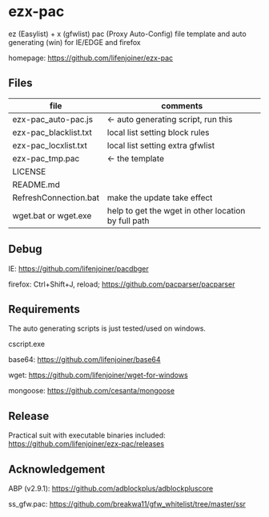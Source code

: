 # ezx-pac
ez (Easylist) + x (gfwlist) pac (Proxy Auto-Config) file template and auto generating (win) for IE/EDGE and firefox

homepage: https://github.com/lifenjoiner/ezx-pac

## Files
| file                  | comments                                            |
| --------------------- | --------------------------------------------------- |
| ezx-pac_auto-pac.js   | <- auto generating script, run this                 |
| ezx-pac_blacklist.txt | local list setting block rules                      |
| ezx-pac_locxlist.txt  | local list setting extra gfwlist                    |
| ezx-pac_tmp.pac       | <- the template                                     |
| LICENSE               |                                                     |
| README.md             |                                                     |
| RefreshConnection.bat | make the update take effect                         |
| wget.bat or wget.exe  | help to get the wget in other location by full path |

## Debug
IE: https://github.com/lifenjoiner/pacdbger

firefox: Ctrl+Shift+J, reload; https://github.com/pacparser/pacparser

## Requirements
The auto generating scripts is just tested/used on windows.

cscript.exe

base64: https://github.com/lifenjoiner/base64

wget: https://github.com/lifenjoiner/wget-for-windows

mongoose: https://github.com/cesanta/mongoose

## Release
Practical suit with executable binaries included: https://github.com/lifenjoiner/ezx-pac/releases

## Acknowledgement
ABP (v2.9.1): https://github.com/adblockplus/adblockpluscore

ss_gfw.pac: https://github.com/breakwa11/gfw_whitelist/tree/master/ssr

